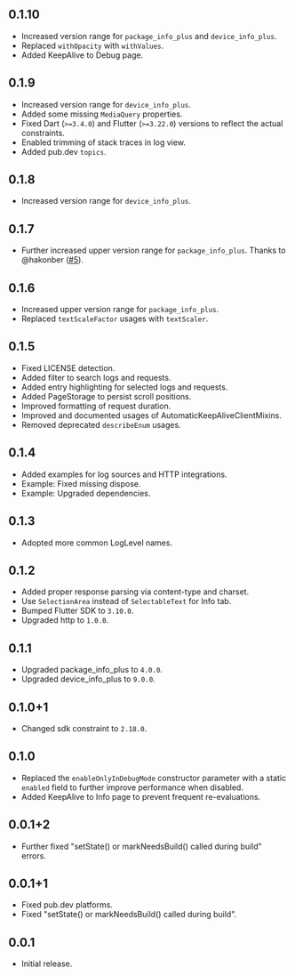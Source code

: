 ## 0.1.10

* Increased version range for `package_info_plus` and `device_info_plus`.
* Replaced `withOpacity` with `withValues`.
* Added KeepAlive to Debug page.

## 0.1.9

* Increased version range for `device_info_plus`.
* Added some missing `MediaQuery` properties.
* Fixed Dart (`>=3.4.0`) and Flutter (`>=3.22.0`) versions to reflect the actual constraints.
* Enabled trimming of stack traces in log view.
* Added pub.dev `topics`.

## 0.1.8

* Increased version range for `device_info_plus`.

## 0.1.7

* Further increased upper version range for `package_info_plus`. Thanks to
  @hakonber ([#5](https://github.com/Bungeefan/flutter_debug_overlay/issues/5)).

## 0.1.6

* Increased upper version range for `package_info_plus`.
* Replaced `textScaleFactor` usages with `textScaler`.

## 0.1.5

* Fixed LICENSE detection.
* Added filter to search logs and requests.
* Added entry highlighting for selected logs and requests.
* Added PageStorage to persist scroll positions.
* Improved formatting of request duration.
* Improved and documented usages of AutomaticKeepAliveClientMixins.
* Removed deprecated `describeEnum` usages.

## 0.1.4

* Added examples for log sources and HTTP integrations.
* Example: Fixed missing dispose.
* Example: Upgraded dependencies.

## 0.1.3

* Adopted more common LogLevel names.

## 0.1.2

* Added proper response parsing via content-type and charset.
* Use `SelectionArea` instead of `SelectableText` for Info tab.
* Bumped Flutter SDK to `3.10.0`.
* Upgraded http to `1.0.0`.

## 0.1.1

* Upgraded package_info_plus to `4.0.0`.
* Upgraded device_info_plus to `9.0.0`.

## 0.1.0+1

* Changed sdk constraint to `2.18.0`.

## 0.1.0

* Replaced the `enableOnlyInDebugMode` constructor parameter with a static `enabled` field to
  further improve performance when disabled.
* Added KeepAlive to Info page to prevent frequent re-evaluations.

## 0.0.1+2

* Further fixed "setState() or markNeedsBuild() called during build" errors.

## 0.0.1+1

* Fixed pub.dev platforms.
* Fixed "setState() or markNeedsBuild() called during build".

## 0.0.1

* Initial release.
